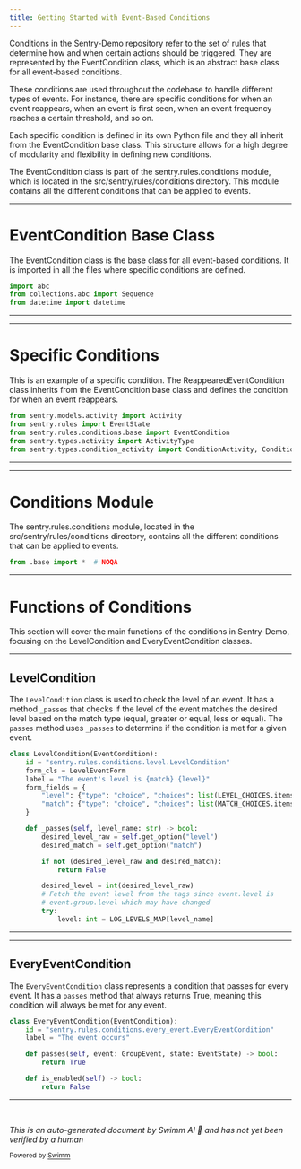 ```yaml
---
title: Getting Started with Event-Based Conditions
---
```

Conditions in the Sentry-Demo repository refer to the set of rules that determine how and when certain actions should be triggered. They are represented by the EventCondition class, which is an abstract base class for all event-based conditions.

These conditions are used throughout the codebase to handle different types of events. For instance, there are specific conditions for when an event reappears, when an event is first seen, when an event frequency reaches a certain threshold, and so on.

Each specific condition is defined in its own Python file and they all inherit from the EventCondition base class. This structure allows for a high degree of modularity and flexibility in defining new conditions.

The EventCondition class is part of the sentry.rules.conditions module, which is located in the src/sentry/rules/conditions directory. This module contains all the different conditions that can be applied to events.

<SwmSnippet path="/src/sentry/rules/conditions/base.py" line="1">

---

# EventCondition Base Class

The EventCondition class is the base class for all event-based conditions. It is imported in all the files where specific conditions are defined.

```python
import abc
from collections.abc import Sequence
from datetime import datetime
```

---

</SwmSnippet>

<SwmSnippet path="/src/sentry/rules/conditions/reappeared_event.py" line="5">

---

# Specific Conditions

This is an example of a specific condition. The ReappearedEventCondition class inherits from the EventCondition base class and defines the condition for when an event reappears.

```python
from sentry.models.activity import Activity
from sentry.rules import EventState
from sentry.rules.conditions.base import EventCondition
from sentry.types.activity import ActivityType
from sentry.types.condition_activity import ConditionActivity, ConditionActivityType
```

---

</SwmSnippet>

<SwmSnippet path="/src/sentry/rules/conditions/__init__.py" line="1">

---

# Conditions Module

The sentry.rules.conditions module, located in the src/sentry/rules/conditions directory, contains all the different conditions that can be applied to events.

```python
from .base import *  # NOQA

```

---

</SwmSnippet>

# Functions of Conditions

This section will cover the main functions of the conditions in Sentry-Demo, focusing on the LevelCondition and EveryEventCondition classes.

<SwmSnippet path="/src/sentry/rules/conditions/level.py" line="27">

---

## LevelCondition

The `LevelCondition` class is used to check the level of an event. It has a method `_passes` that checks if the level of the event matches the desired level based on the match type (equal, greater or equal, less or equal). The `passes` method uses `_passes` to determine if the condition is met for a given event.

```python
class LevelCondition(EventCondition):
    id = "sentry.rules.conditions.level.LevelCondition"
    form_cls = LevelEventForm
    label = "The event's level is {match} {level}"
    form_fields = {
        "level": {"type": "choice", "choices": list(LEVEL_CHOICES.items())},
        "match": {"type": "choice", "choices": list(MATCH_CHOICES.items())},
    }

    def _passes(self, level_name: str) -> bool:
        desired_level_raw = self.get_option("level")
        desired_match = self.get_option("match")

        if not (desired_level_raw and desired_match):
            return False

        desired_level = int(desired_level_raw)
        # Fetch the event level from the tags since event.level is
        # event.group.level which may have changed
        try:
            level: int = LOG_LEVELS_MAP[level_name]
```

---

</SwmSnippet>

<SwmSnippet path="/src/sentry/rules/conditions/every_event.py" line="6">

---

## EveryEventCondition

The `EveryEventCondition` class represents a condition that passes for every event. It has a `passes` method that always returns True, meaning this condition will always be met for any event.

```python
class EveryEventCondition(EventCondition):
    id = "sentry.rules.conditions.every_event.EveryEventCondition"
    label = "The event occurs"

    def passes(self, event: GroupEvent, state: EventState) -> bool:
        return True

    def is_enabled(self) -> bool:
        return False
```

---

</SwmSnippet>

&nbsp;

*This is an auto-generated document by Swimm AI 🌊 and has not yet been verified by a human*

<SwmMeta version="3.0.0" repo-id="Z2l0aHViJTNBJTNBc2VudHJ5LWRlbW8lM0ElM0FTd2ltbS1EZW1v" repo-name="sentry-demo" doc-type="overview"><sup>Powered by [Swimm](/)</sup></SwmMeta>
